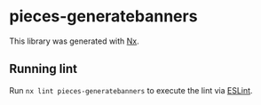 # pieces-generatebanners

This library was generated with [Nx](https://nx.dev).

## Running lint

Run `nx lint pieces-generatebanners` to execute the lint via [ESLint](https://eslint.org/).
